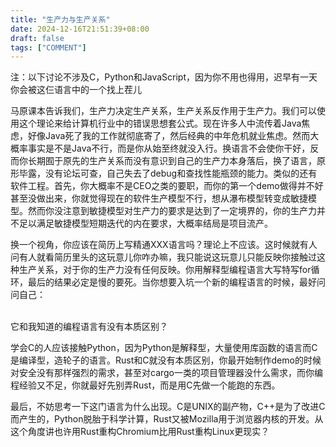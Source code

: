 ```yaml
---
title: "生产力与生产关系"
date: 2024-12-16T21:51:39+08:00
draft: false
tags: ["COMMENT"]
---
```


注：以下讨论不涉及C，Python和JavaScript，因为你不用也得用，迟早有一天你会被这仨语言中的一个找上茬儿

马原课本告诉我们，生产力决定生产关系，生产关系反作用于生产力。我们可以使用这个理论来给计算机行业中的错误思想套公式。现在许多人中流传着Java焦虑，好像Java死了我的工作就彻底寄了，然后经典的中年危机就业焦虑。然而大概率事实是不是Java不行，而是你从始至终就没入行。换语言不会使你干好，反而你长期囿于原先的生产关系而没有意识到自己的生产力本身落后，换了语言，原形毕露，没有论坛可查，自己失去了debug和查找性能瓶颈的能力。类似的还有软件工程。首先，你大概率不是CEO之类的要职，而你的第一个demo做得并不好甚至没做出来，你就觉得现在的软件生产模型不行，想从瀑布模型转变成敏捷模型。然而你没注意到敏捷模型对生产力的要求是达到了一定境界的，你的生产力并不足以满足敏捷模型短期迭代的内在要求，大概率结局是项目流产。

换一个视角，你应该在简历上写精通XXX语言吗？理论上不应该。这时候就有人问有人就看简历里头的这玩意儿你咋办嘛，我只能说这玩意儿只能反映你接触过这种生产关系，对于你的生产力没有任何反映。你用解释型编程语言大写特写for循环，最后的结果必定是慢的要死。当你想要入坑一个新的编程语言的时候，最好问问自己：

<br>它和我知道的编程语言有没有本质区别？</br>

学会C的人应该接触Python，因为Python是解释型，大量使用库函数的语言而C是编译型，造轮子的语言。Rust和C就没有本质区别，你最开始制作demo的时候对安全没有那样强烈的需求，甚至对cargo一类的项目管理器没什么需求，而你编程经验又不足，你就最好先别弄Rust，而是用C先做一个能跑的东西。

最后，不妨思考一下这门语言为什么出现。C是UNIX的副产物，C++是为了改进C而产生的，Python脱胎于科学计算，Rust又被Mozilla用于浏览器内核的开发。从这个角度讲也许用Rust重构Chromium比用Rust重构Linux更现实？
